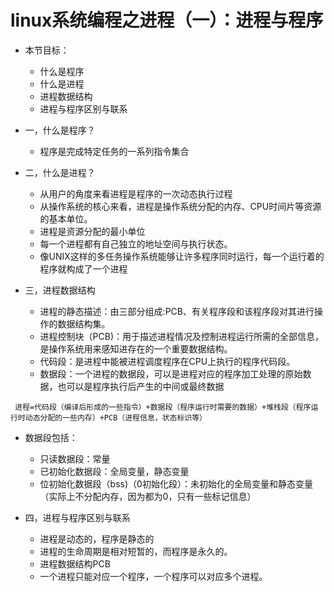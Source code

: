 # linux系统编程之进程（一）：进程与程序


- 本节目标：
    - 什么是程序
    - 什么是进程
    - 进程数据结构
    - 进程与程序区别与联系
    
- 一，什么是程序？
    - 程序是完成特定任务的一系列指令集合


- 二，什么是进程？
    - 从用户的角度来看进程是程序的一次动态执行过程
    - 从操作系统的核心来看，进程是操作系统分配的内存、CPU时间片等资源的基本单位。
    - 进程是资源分配的最小单位
    - 每一个进程都有自己独立的地址空间与执行状态。
    - 像UNIX这样的多任务操作系统能够让许多程序同时运行，每一个运行着的程序就构成了一个进程
    

- 三，进程数据结构
    - 进程的静态描述：由三部分组成:PCB、有关程序段和该程序段对其进行操作的数据结构集。
    - 进程控制块（PCB)：用于描述进程情况及控制进程运行所需的全部信息，是操作系统用来感知进存在的一个重要数据结构。
    - 代码段：是进程中能被进程调度程序在CPU上执行的程序代码段。
    - 数据段：一个进程的数据段，可以是进程对应的程序加工处理的原始数据，也可以是程序执行后产生的中间或最终数据

` 进程=代码段（编译后形成的一些指令）+数据段（程序运行时需要的数据）+堆栈段（程序运行时动态分配的一些内存）+PCB（进程信息，状态标识等）`

- 数据段包括：
    - 只读数据段：常量
    - 已初始化数据段：全局变量，静态变量
    - 位初始化数据段（bss)（0初始化段）：未初始化的全局变量和静态变量（实际上不分配内存，因为都为0，只有一些标记信息）


- 四，进程与程序区别与联系
    - 进程是动态的，程序是静态的
    - 进程的生命周期是相对短暂的，而程序是永久的。
    - 进程数据结构PCB
    - 一个进程只能对应一个程序，一个程序可以对应多个进程。